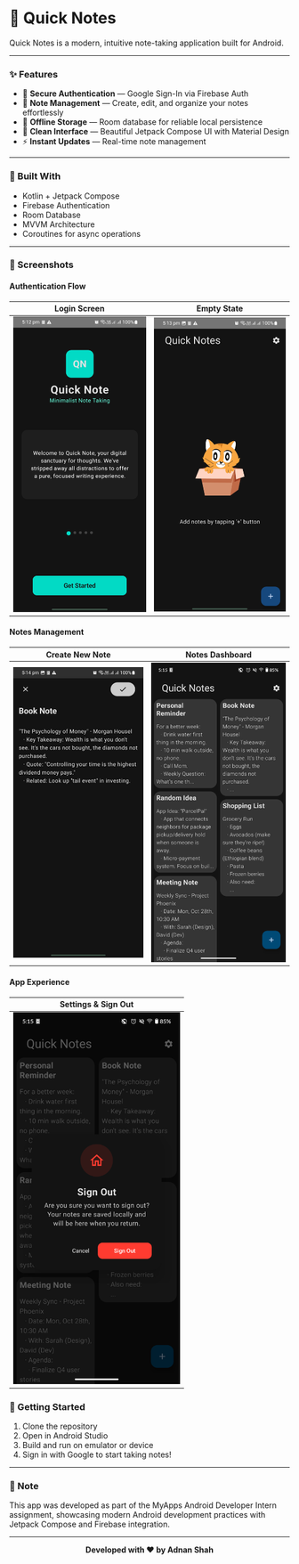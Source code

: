 # 📝 Quick Notes

Quick Notes is a modern, intuitive note-taking application built for Android.

---

### ✨ Features

- 🔐 **Secure Authentication** — Google Sign-In via Firebase Auth
- 📝 **Note Management** — Create, edit, and organize your notes effortlessly
- 💾 **Offline Storage** — Room database for reliable local persistence
- 🎨 **Clean Interface** — Beautiful Jetpack Compose UI with Material Design
- ⚡ **Instant Updates** — Real-time note management

---

### 📱 Built With

- Kotlin + Jetpack Compose
- Firebase Authentication
- Room Database
- MVVM Architecture
- Coroutines for async operations

---
### 📸 Screenshots

#### Authentication Flow
| Login Screen                                         | Empty State |
|------------------------------------------------------|-------------|
| <img src="ScreenShots/Login_screen.jpg" width="300"> | <img src="ScreenShots/Empty_list.jpg" width="300"> |

#### Notes Management
| Create New Note | Notes Dashboard |
|-----------------|-----------------|
| <img src="ScreenShots/new_note.jpg" width="300"> | <img src="ScreenShots/Notes_Screen.png" width="300"> |

#### App Experience
| Settings & Sign Out |
|---------------------|
| <img src="ScreenShots/sign_out.png" width="300"> |

### 🚀 Getting Started

1. Clone the repository
2. Open in Android Studio
3. Build and run on emulator or device
4. Sign in with Google to start taking notes!

---

### 📌 Note

This app was developed as part of the MyApps Android Developer Intern assignment, showcasing modern Android development practices with Jetpack Compose and Firebase integration.

---

<div align="center">

**Developed with ❤️ by Adnan Shah**

</div>